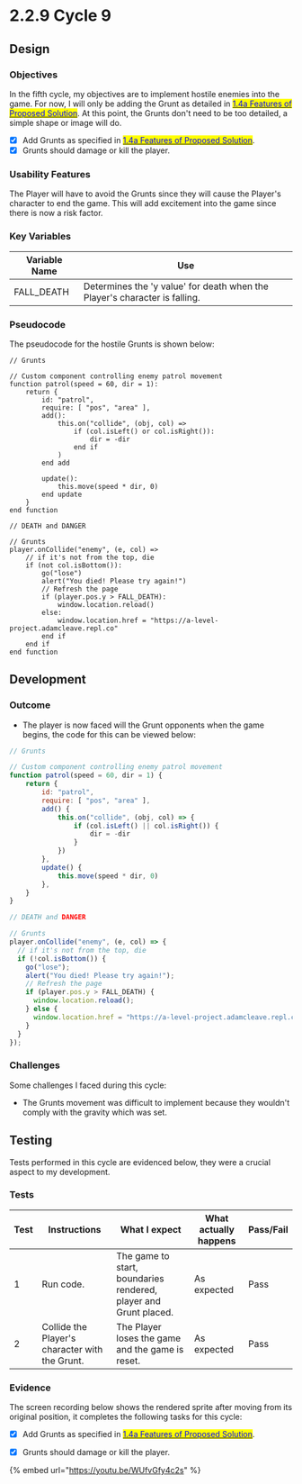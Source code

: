 # 2.2.9 Cycle 9

## Design

### Objectives

In the fifth cycle, my objectives are to implement hostile enemies into the game. For now, I will only be adding the Grunt as detailed in [<mark style="color:blue;">1.4a Features of Proposed Solution</mark>](../1-analysis/1.4a-features-of-the-proposed-solution.md#opponents). At this point, the Grunts don't need to be too detailed, a simple shape or image will do.

* [x] Add Grunts as specified in [<mark style="color:blue;">1.4a Features of Proposed Solution</mark>](../1-analysis/1.4a-features-of-the-proposed-solution.md#opponents).
* [x] Grunts should damage or kill the player.

### Usability Features

The Player will have to avoid the Grunts since they will cause the Player's character to end the game. This will add excitement into the game since there is now a risk factor.



### Key Variables

| Variable Name | Use                                                                        |
| ------------- | -------------------------------------------------------------------------- |
| FALL\_DEATH   | Determines the 'y value' for death when the Player's character is falling. |

### Pseudocode

The pseudocode for the hostile Grunts is shown below:

```
// Grunts

// Custom component controlling enemy patrol movement
function patrol(speed = 60, dir = 1):
    return {
        id: "patrol",
        require: [ "pos", "area" ],
        add():
            this.on("collide", (obj, col) =>
                if (col.isLeft() or col.isRight()):
                    dir = -dir
                end if
            )
        end add

        update():
            this.move(speed * dir, 0)
        end update
    }
end function

// DEATH and DANGER

// Grunts
player.onCollide("enemy", (e, col) =>
    // if it's not from the top, die
    if (not col.isBottom()):
        go("lose")
        alert("You died! Please try again!")
        // Refresh the page
        if (player.pos.y > FALL_DEATH):
            window.location.reload()
        else:
            window.location.href = "https://a-level-project.adamcleave.repl.co"
        end if
    end if
end function

```

## Development

### Outcome

* The player is now faced will the Grunt opponents when the game begins, the code for this can be viewed below:

```javascript
// Grunts

// Custom component controlling enemy patrol movement
function patrol(speed = 60, dir = 1) {
	return {
		id: "patrol",
		require: [ "pos", "area" ],
		add() {
			this.on("collide", (obj, col) => {
				if (col.isLeft() || col.isRight()) {
					dir = -dir
				}
			})
		},
		update() {
			this.move(speed * dir, 0)
		},
	}
}

// DEATH and DANGER

// Grunts
player.onCollide("enemy", (e, col) => {
  // if it's not from the top, die
  if (!col.isBottom()) {
    go("lose");
    alert("You died! Please try again!");
    // Refresh the page
    if (player.pos.y > FALL_DEATH) {
      window.location.reload();
    } else {
      window.location.href = "https://a-level-project.adamcleave.repl.co";
    }
  }
});
```

### Challenges

Some challenges I faced during this cycle:

* The Grunts movement was difficult to implement because they wouldn't comply with the gravity which was set.

## Testing

Tests performed in this cycle are evidenced below, they were a crucial aspect to my development.

### Tests

| Test | Instructions                                   | What I expect                                                    | What actually happens | Pass/Fail |
| ---- | ---------------------------------------------- | ---------------------------------------------------------------- | --------------------- | --------- |
| 1    | Run code.                                      | The game to start, boundaries rendered, player and Grunt placed. | As expected           | Pass      |
| 2    | Collide the Player's character with the Grunt. | The Player loses the game and the game is reset.                 | As expected           | Pass      |

### Evidence

The screen recording below shows the rendered sprite after moving from its original position, it completes the following tasks for this cycle:

* [x] Add Grunts as specified in [<mark style="color:blue;">1.4a Features of Proposed Solution</mark>](../1-analysis/1.4a-features-of-the-proposed-solution.md#opponents).
* [x] Grunts should damage or kill the player.



{% embed url="https://youtu.be/WUfvGfy4c2s" %}
